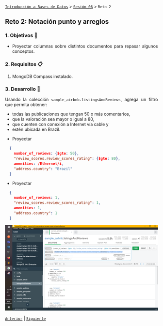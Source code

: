 [`Introducción a Bases de Datos`](../README.md) > [`Sesión 06`](README.md) > `Reto 2`
    
## Reto 2: Notación punto y arreglos

<div style="text-align: justify;">

### 1. Objetivos :dart: 

- Proyectar columnas sobre distintos documentos para repasar algunos conceptos.

### 2. Requisitos :clipboard:

1. MongoDB Compass instalado.

### 3. Desarrollo :rocket:

Usando la colección `sample_airbnb.listingsAndReviews`, agrega un filtro que permita obtener:
- todas las publicaciones que tengan 50 o más comentarios, 
- que la valoración sea mayor o igual a 80,
- que cuenten con conexión a Internet vía cable y 
- estén ubicada en Brazil.

* Proyectar
```json
  {
    number_of_reviews: {$gte: 50},
    "review_scores.review_scores_rating": {$gte: 80},
    amenities: /Ethernet/i,
    "address.country": "Brazil"
  }
```
* Proyectar
```json
  {
    number_of_reviews: 1,
    "review_scores.review_scores_rating": 1,
    amenities: 1,
    "address.country": 1
  }
```
![imagen](evidences/Reto-02.PNG)

[`Anterior`](Reto-01.md) | [`Siguiente`](Reto-03.md)